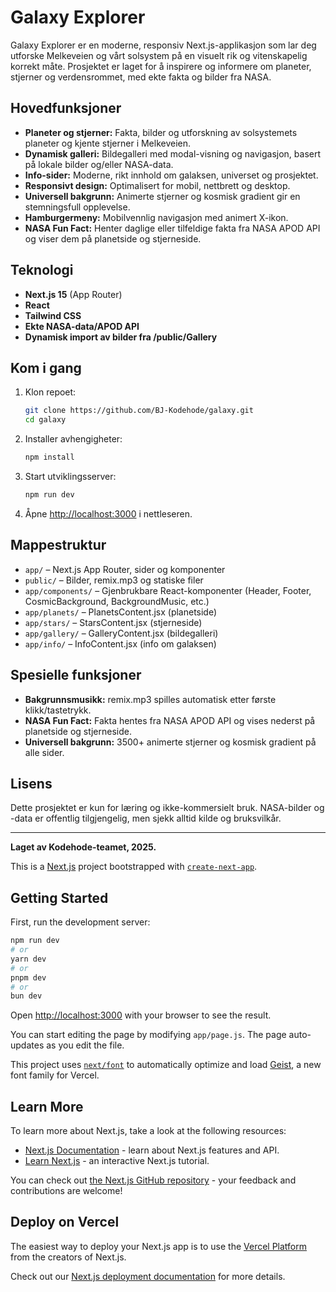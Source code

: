 # Galaxy Explorer

Galaxy Explorer er en moderne, responsiv Next.js-applikasjon som lar deg utforske Melkeveien og vårt solsystem på en visuelt rik og vitenskapelig korrekt måte. Prosjektet er laget for å inspirere og informere om planeter, stjerner og verdensrommet, med ekte fakta og bilder fra NASA.

## Hovedfunksjoner

- **Planeter og stjerner:** Fakta, bilder og utforskning av solsystemets planeter og kjente stjerner i Melkeveien.
- **Dynamisk galleri:** Bildegalleri med modal-visning og navigasjon, basert på lokale bilder og/eller NASA-data.
- **Info-sider:** Moderne, rikt innhold om galaksen, universet og prosjektet.
- **Responsivt design:** Optimalisert for mobil, nettbrett og desktop.
- **Universell bakgrunn:** Animerte stjerner og kosmisk gradient gir en stemningsfull opplevelse.
- **Hamburgermeny:** Mobilvennlig navigasjon med animert X-ikon.
- **NASA Fun Fact:** Henter daglige eller tilfeldige fakta fra NASA APOD API og viser dem på planetside og stjerneside.

## Teknologi
- **Next.js 15** (App Router)
- **React**
- **Tailwind CSS**
- **Ekte NASA-data/APOD API**
- **Dynamisk import av bilder fra /public/Gallery**

## Kom i gang
1. Klon repoet:
   ```bash
   git clone https://github.com/BJ-Kodehode/galaxy.git
   cd galaxy
   ```
2. Installer avhengigheter:
   ```bash
   npm install
   ```
3. Start utviklingsserver:
   ```bash
   npm run dev
   ```
4. Åpne [http://localhost:3000](http://localhost:3000) i nettleseren.

## Mappestruktur
- `app/` – Next.js App Router, sider og komponenter
- `public/` – Bilder, remix.mp3 og statiske filer
- `app/components/` – Gjenbrukbare React-komponenter (Header, Footer, CosmicBackground, BackgroundMusic, etc.)
- `app/planets/` – PlanetsContent.jsx (planetside)
- `app/stars/` – StarsContent.jsx (stjerneside)
- `app/gallery/` – GalleryContent.jsx (bildegalleri)
- `app/info/` – InfoContent.jsx (info om galaksen)

## Spesielle funksjoner
- **Bakgrunnsmusikk:** remix.mp3 spilles automatisk etter første klikk/tastetrykk.
- **NASA Fun Fact:** Fakta hentes fra NASA APOD API og vises nederst på planetside og stjerneside.
- **Universell bakgrunn:** 3500+ animerte stjerner og kosmisk gradient på alle sider.

## Lisens
Dette prosjektet er kun for læring og ikke-kommersielt bruk. NASA-bilder og -data er offentlig tilgjengelig, men sjekk alltid kilde og bruksvilkår.

---

**Laget av Kodehode-teamet, 2025.**

This is a [Next.js](https://nextjs.org) project bootstrapped with [`create-next-app`](https://github.com/vercel/next.js/tree/canary/packages/create-next-app).

## Getting Started

First, run the development server:

```bash
npm run dev
# or
yarn dev
# or
pnpm dev
# or
bun dev
```

Open [http://localhost:3000](http://localhost:3000) with your browser to see the result.

You can start editing the page by modifying `app/page.js`. The page auto-updates as you edit the file.

This project uses [`next/font`](https://nextjs.org/docs/app/building-your-application/optimizing/fonts) to automatically optimize and load [Geist](https://vercel.com/font), a new font family for Vercel.

## Learn More

To learn more about Next.js, take a look at the following resources:

- [Next.js Documentation](https://nextjs.org/docs) - learn about Next.js features and API.
- [Learn Next.js](https://nextjs.org/learn) - an interactive Next.js tutorial.

You can check out [the Next.js GitHub repository](https://github.com/vercel/next.js) - your feedback and contributions are welcome!

## Deploy on Vercel

The easiest way to deploy your Next.js app is to use the [Vercel Platform](https://vercel.com/new?utm_medium=default-template&filter=next.js&utm_source=create-next-app&utm_campaign=create-next-app-readme) from the creators of Next.js.

Check out our [Next.js deployment documentation](https://nextjs.org/docs/app/building-your-application/deploying) for more details.
